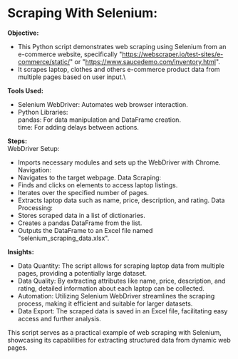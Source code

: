 # Scraping With Selenium:

**Objective:**
  * This Python script demonstrates web scraping using Selenium from an e-commerce website, specifically "https://webscraper.io/test-sites/e-commerce/static/" or "https://www.saucedemo.com/inventory.html".
  * It scrapes laptop, clothes and others e-commerce product data from multiple pages based on user input.\
    
**Tools Used:**
  * Selenium WebDriver: Automates web browser interaction.
  * Python Libraries:\
    pandas: For data manipulation and DataFrame creation.\
    time: For adding delays between actions.

**Steps:**\
WebDriver Setup:
  * Imports necessary modules and sets up the WebDriver with Chrome.
Navigation:
  * Navigates to the target webpage.
Data Scraping:
  * Finds and clicks on elements to access laptop listings.
  * Iterates over the specified number of pages.
  * Extracts laptop data such as name, price, description, and rating.
Data Processing:
  * Stores scraped data in a list of dictionaries.
  * Creates a pandas DataFrame from the list.
  * Outputs the DataFrame to an Excel file named "selenium_scraping_data.xlsx".

**Insights:**
  * Data Quantity: The script allows for scraping laptop data from multiple pages, providing a potentially large dataset.
  * Data Quality: By extracting attributes like name, price, description, and rating, detailed information about each laptop can be collected.
  * Automation: Utilizing Selenium WebDriver streamlines the scraping process, making it efficient and suitable for larger datasets.
  * Data Export: The scraped data is saved in an Excel file, facilitating easy access and further analysis.

This script serves as a practical example of web scraping with Selenium, showcasing its capabilities for extracting structured data from dynamic web pages.
